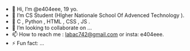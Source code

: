 - 👋 Hi, I’m @e404eee, 19 yo.
- 👀 I’m CS Student (HIgher Nationale School Of Advenced Technology ).
- 🌱 C , Python , HTML , CSS , JS . 
- 💞️ I’m looking to collaborate on ...
- 📫 How to reach me : labac742@gmail.com or insta: e404eee.
- ⚡ Fun fact: ...

<!---
e404eee/e404eee is a ✨ special ✨ repository because its `README.md` (this file) appears on your GitHub profile.
You can click the Preview link to take a look at your changes.
--->
